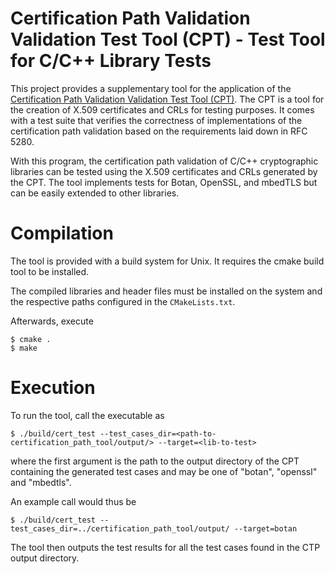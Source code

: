 # Certification Path Validation Validation Test Tool (CPT) - Test Tool for C/C++ Library Tests


This project provides a supplementary tool for the application of the [Certification Path Validation Validation Test Tool (CPT)](https://www.bsi.bund.de/DE/Themen/Kryptografie_Kryptotechnologie/Kryptografie/CPT/cpt_node.html). The CPT is a tool for the creation of X.509 certificates and CRLs for testing purposes. It comes with a test suite that verifies the correctness of implementations of the certification path validation based on the requirements laid down in RFC 5280.

With this program, the certification path validation of C/C++ cryptographic libraries
can be tested using the X.509 certificates and CRLs generated by the CPT. The tool implements tests for Botan, OpenSSL, and mbedTLS but can
be easily extended to other libraries.

# Compilation

The tool is provided with a build system for Unix. It requires the cmake build
tool to be installed.

The compiled libraries and header files must be installed on the system and the
respective paths configured in the `CMakeLists.txt`. 

Afterwards, execute

```
$ cmake .
$ make
```

# Execution

To run the tool, call the executable as 

`$ ./build/cert_test --test_cases_dir=<path-to-certification_path_tool/output/> --target=<lib-to-test>`

where the first argument is the path to the output directory of the CPT
containing the generated test cases and <lib-to-test> may be one of "botan", "openssl" and "mbedtls".

An example call would thus be

`$ ./build/cert_test --test_cases_dir=../certification_path_tool/output/ --target=botan`

The tool then outputs the test results for all the test cases found in the CTP output
directory.
